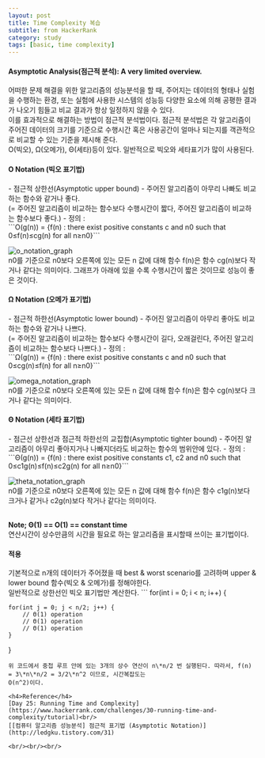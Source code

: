 ```yaml
---
layout: post
title: Time Complexity 복습
subtitle: from HackerRank
category: study
tags: [basic, time complexity]
---
```

<h4>Asymptotic Analysis(점근적 분석): A very limited overview.</h4>
어떠한 문제 해결을 위한 알고리즘의 성능분석을 할 때, 주어지는 데이터의 형태나 실험을 수행하는 환경, 또는 실험에 사용한 시스템의 성능등 
다양한 요소에 의해 공평한 결과가 나오기 힘들고 비교 결과가 항상 일정하지 않을 수 있다.<br/>
이를 효과적으로 해결하는 방법이 점근적 분석법이다. 점근적 분석법은 각 알고리즘이 주어진 데이터의 크기를 기준으로 수행시간 혹은 사용공간이 얼마나 되는지를 객관적으로 비교할 수 있는 기준을 제시해 준다.<br/>
O(빅오), Ω(오메가), Θ(세타)등이 있다. 일반적으로 빅오와 세타표기가 많이 사용된다.

<h4>O Notation (빅오 표기법)</h4>
- 점근적 상한선(Asymptotic upper bound)
- 주어진 알고리즘이 아무리 나빠도 비교하는 함수와 같거나 좋다.<br/>
(= 주어진 알고리즘이 비교하는 함수보다 수행시간이 짧다, 주어진 알고리즘이 비교하는 함수보다 좋다.)
- 정의 :<br/>
```O(g(n)) = {f(n) : there exist positive constants c and n0 such that 0≤f(n)≤cg(n) for all n≥n0}```<br/>

![o_notation_graph](https://raw.githubusercontent.com/seongwoopark/seongwoopark.github.io/master/img/2017-10-26-study-time_complexity_1.png)<br/>
n0를 기준으로 n0보다 오른쪽에 있는 모든 n 값에 대해 함수 f(n)은 함수 cg(n)보다 작거나 같다는 의미이다. 그래프가 아래에 있을 수록 수행시간이 짧은 것이므로 성능이 좋은 것이다.

<h4>Ω Notation (오메가 표기법)</h4>
- 점근적 하한선(Asymptotic lower bound)
- 주어진 알고리즘이 아무리 좋아도 비교하는 함수와 같거나 나쁘다.<br/>
(= 주어진 알고리즘이 비교하는 함수보다 수행시간이 길다, 오래걸린다, 주어진 알고리즘이 비교하는 함수보다 나쁘다.)
- 정의 :<br/>
```Ω(g(n)) = {f(n) : there exist positive constants c and n0 such that 0≤cg(n)≤f(n) for all n≥n0}```<br/>

![omega_notation_graph](https://raw.githubusercontent.com/seongwoopark/seongwoopark.github.io/master/img/2017-10-26-study-time_complexity_2.png)<br/>
n0를 기준으로 n0보다 오른쪽에 있는 모든 n 값에 대해 함수 f(n)은 함수 cg(n)보다 크거나 같다는 의미이다.

<h4>Θ Notation (세타 표기법)</h4>
- 점근선 상한선과 점근적 하한선의 교집합(Asymptotic tighter bound)
- 주어진 알고리즘이 아무리 좋아지거나 나빠지더라도 비교하는 함수의 범위안에 있다.
- 정의 :<br/>
```Θ(g(n)) = {f(n) : there exist positive constants c1, c2 and n0 such that 0≤c1g(n)≤f(n)≤c2g(n) for all n≥n0}```<br/>

![theta_notation_graph](https://raw.githubusercontent.com/seongwoopark/seongwoopark.github.io/master/img/2017-10-26-study-time_complexity_3.png)<br/>
n0를 기준으로 n0보다 오른쪽에 있는 모든 n 값에 대해 함수 f(n)은 함수 c1g(n)보다 크거나 같거나 c2g(n)보다 작거나 같다는 의미이다.

<br/>**Note; Θ(1) == O(1) == constant time**<br/>
연산시간이 상수만큼의 시간을 필요로 하는 알고리즘을 표시할때 쓰이는 표기법이다.  

<h4>적용</h4>
기본적으로 n개의 데이터가 주어졌을 때 best & worst scenario를 고려하며 upper & lower bound 함수(빅오 & 오메가)를 정해야한다. <br/>
일반적으로 상한선인 빅오 표기법만 계산한다.
```
for(int i = 0; i < n; i++) {

    for(int j = 0; j < n/2; j++) {
        // Θ(1) operation
        // Θ(1) operation 
        // Θ(1) operation 
    }
}
```
위 코드에서 중첩 루프 안에 있는 3개의 상수 연산이 n\*n/2 번 실행된다. 따라서, f(n) = 3\*n\*n/2 = 3/2\*n^2 이므로, 시간복잡도는
O(n^2)이다.

<h4>Reference</h4>
[Day 25: Running Time and Complexity](https://www.hackerrank.com/challenges/30-running-time-and-complexity/tutorial)<br/>
[[컴퓨터 알고리즘 성능분석] 점근적 표기법 (Asymptotic Notation)](http://ledgku.tistory.com/31)

<br/><br/><br/>